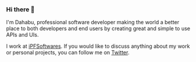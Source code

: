 ### Hi there 👋

I'm Dahabu, professional software developer making the world a better place to both developers and end users by creating great and simple to use APIs and UIs.

I work at [iPFSoftwares](https://www.ipfsoftwares.com). If you would like to discuss anything about my work or personal projects, you can follow me on [Twitter](https://twitter.com/mkawa125).

<!--
**mkawa125/mkawa125** is a ✨ _special_ ✨ repository because its `README.md` (this file) appears on your GitHub profile.

Here are some ideas to get you started:

- 🔭 I’m currently working on ...
- 🌱 I’m currently learning ...
- 👯 I’m looking to collaborate on ...
- 🤔 I’m looking for help with ...
- 💬 Ask me about ...
- 📫 How to reach me: ...
- 😄 Pronouns: ...
- ⚡ Fun fact: ...
-->
